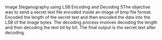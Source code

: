 Image Steganography using LSB Encoding and Decoding
SThe objective was to send a secret text file encoded inside an image of bmp file format.
Encoded the length of the secret text and then encoded the data into the LSB of the
image bytes. The decoding process involves decoding the length and then decoding the
text bit by bit. The final output is the secret text after decoding.


